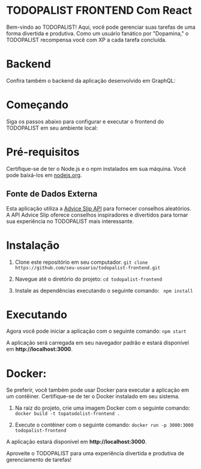 # TODOPALIST FRONTEND Com React

Bem-vindo ao TODOPALIST! Aqui, você pode gerenciar suas tarefas de uma forma divertida e produtiva. Como um usuário fanático por "Dopamina," o TODOPALIST recompensa você com XP a cada tarefa concluída.


# Backend
Confira também o backend da aplicação desenvolvido em GraphQL:


# Começando
Siga os passos abaixo para configurar e executar o frontend do TODOPALIST em seu ambiente local:



# Pré-requisitos
Certifique-se de ter o Node.js e o npm instalados em sua máquina. Você pode baixá-los em [nodejs.org](https://nodejs.org./en).

## Fonte de Dados Externa

Esta aplicação utiliza a [Advice Slip API](https://api.adviceslip.com/) para fornecer conselhos aleatórios. A API Advice Slip oferece conselhos inspiradores e divertidos para tornar sua experiência no TODOPALIST mais interessante.


# Instalação

1. Clone este repositório em seu computador.
`git clone https://github.com/seu-usuario/todopalist-frontend.git`

2. Navegue até o diretório do projeto:
`cd todopalist-frontend`

3. Instale as dependências executando o seguinte comando:
` npm install`

# Executando
Agora você pode iniciar a aplicação com o seguinte comando:
`npm start`

A aplicação será carregada em seu navegador padrão e estará disponível em 
**http://localhost:3000**.




# Docker:
Se preferir, você também pode usar Docker para executar a aplicação em um contêiner. Certifique-se de ter o Docker instalado em seu sistema.

1. Na raiz do projeto, crie uma imagem Docker com o seguinte comando:
`docker build -t topatodolist-frontend . `

2. Execute o contêiner com o seguinte comando:
`docker run -p 3000:3000 todopalist-frontend`

A aplicação estará disponível em **http://localhost:3000**.

Aproveite o TODOPALIST para uma experiência divertida e produtiva de gerenciamento de tarefas!




